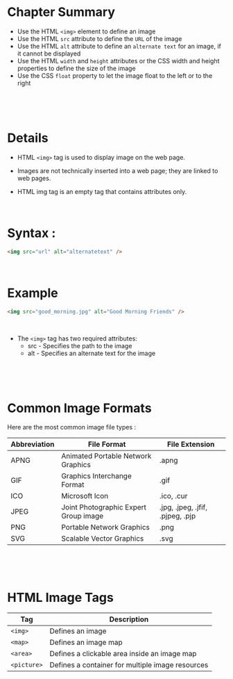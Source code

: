 # Chapter Summary

- Use the HTML `<img>` element to define an image
- Use the HTML `src` attribute to define the `URL` of the image
- Use the HTML `alt` attribute to define an `alternate text` for an image, if it cannot be displayed
- Use the HTML `width` and `height` attributes or the CSS width and height properties to define the size of the image
- Use the CSS `float` property to let the image float to the left or to the right

&nbsp;

&nbsp;

# Details

- HTML `<img>` tag is used to display image on the web page.

* Images are not technically inserted into a web page; they are linked to web pages.

* HTML img tag is an empty tag that contains attributes only.

&nbsp;

# Syntax :

```html
<img src="url" alt="alternatetext" />
```

&nbsp;

# Example

```html
<img src="good_morning.jpg" alt="Good Morning Friends" />
```

&nbsp;

- The `<img>` tag has two required attributes:
  - src - Specifies the path to the image
  - alt - Specifies an alternate text for the image

&nbsp;

&nbsp;

# Common Image Formats

Here are the most common image file types :

| Abbreviation | File Format                           | File Extension                   |
| ------------ | ------------------------------------- | -------------------------------- |
| APNG         | Animated Portable Network Graphics    | .apng                            |
| GIF          | Graphics Interchange Format           | .gif                             |
| ICO          | Microsoft Icon                        | .ico, .cur                       |
| JPEG         | Joint Photographic Expert Group image | .jpg, .jpeg, .jfif, .pjpeg, .pjp |
| PNG          | Portable Network Graphics             | .png                             |
| SVG          | Scalable Vector Graphics              | .svg                             |

&nbsp;

&nbsp;

# HTML Image Tags

| Tag         | Description                                      |
| ----------- | ------------------------------------------------ |
| `<img>`     | Defines an image                                 |
| `<map>`     | Defines an image map                             |
| `<area>`    | Defines a clickable area inside an image map     |
| `<picture>` | Defines a container for multiple image resources |
